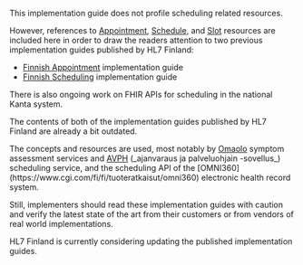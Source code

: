 This implementation guide does not profile scheduling related resources.

However, references to [Appointment](), [Schedule](), and [Slot]() resources are included here in
order to draw the readers attention to two previous implementation guides published by
HL7 Finland:
* [Finnish Appointment](https://simplifier.net/finnishappointment/) implementation guide
* [Finnish Scheduling](https://simplifier.net/finnishschedulingr4/) implementation guide

There is also ongoing work on FHIR APIs for scheduling in the national Kanta system.

<section class="dragon">
<p>The contents of both of the implementation guides published by HL7 Finland are already a bit
outdated.</p>
<p>The concepts and resources are used, most notably by <a href="https://www.omaolo.fi">Omaolo</a>
symptom assessment services and <a
href="https://www.solita.fi/asiakkaat/palveluohjain-sujuvoittaa-suomalaisten-arkea/">AVPH</a>
(_ajanvaraus ja palveluohjain -sovellus_) scheduling service, and the scheduling API of the
[OMNI360](https://www.cgi.com/fi/fi/tuoteratkaisut/omni360) electronic health record system.</p>
<p>Still, implementers should read these implementation guides with caution and verify the latest
state of the art from their customers or from vendors of real world implementations.</p>
<p>HL7 Finland is currently considering updating the published implementation guides.</p>
</section>
